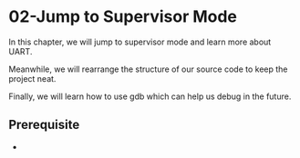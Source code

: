 # 02-Jump to Supervisor Mode

In this chapter, we will jump to supervisor mode and learn more about UART.

Meanwhile, we will rearrange the structure of our source code to keep the
project neat.

Finally, we will learn how to use gdb which can help us debug in the future.

## Prerequisite

- 
